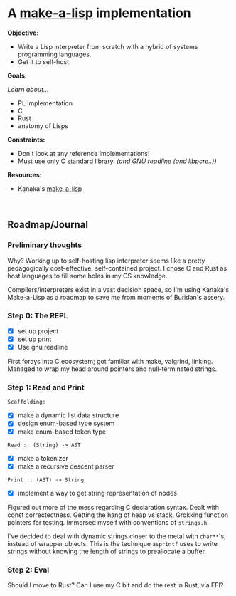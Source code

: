 # A [make-a-lisp](https://github.com/kanaka/mal) implementation

**Objective:**
- Write a Lisp interpreter from scratch with a hybrid of systems programming languages.
- Get it to self-host

**Goals:**

*Learn about...*
- PL implementation
- C
- Rust
- anatomy of Lisps

**Constraints:**
- Don't look at any reference implementations!
- Must use only C standard library. *(and GNU readline (and libpcre..))*

**Resources:**
- Kanaka's [make-a-lisp](https://github.com/sleep/mal/blob/master/process/guide.md)
<br/>


## Roadmap/Journal

### Preliminary thoughts

Why? Working up to self-hosting lisp interpreter seems like a pretty pedagogically cost-effective, self-contained project. I chose C and Rust as host languages to fill some holes in my CS knowledge.

Compilers/interpreters exist in a vast decision space, so I'm using Kanaka's Make-a-Lisp as a roadmap to save me from moments of Buridan's assery.
<br/>

### Step 0: The REPL
- [x] set up project
- [x] set up print
- [x] Use gnu readline

First forays into C ecosystem; got familiar with make, valgrind, linking. Managed to wrap my head around pointers and null-terminated strings.

### Step 1: Read and Print

`Scaffolding:`
- [x] make a dynamic list data structure
- [x] design enum-based type system
- [x] make enum-based token type

`Read :: (String) -> AST`
- [x] make a tokenizer
- [x] make a recursive descent parser

`Print :: (AST) -> String`
- [x] implement a way to get string representation of nodes

Figured out more of the mess regarding C declaration syntax. Dealt with const correctectness. Getting the hang of heap vs stack. Grokking function pointers for testing. Immersed myself with conventions of `strings.h`.

I've decided to deal with dynamic strings closer to the metal with `char**`'s, instead of wrapper objects. This is the technique `asprintf` uses to write strings without knowing the length of strings to preallocate a buffer.

### Step 2: Eval

Should I move to Rust? Can I use my C bit and do the rest in Rust, via FFI?
